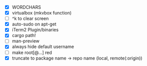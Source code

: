 - [x] WORDCHARS
- [x] virtualbox (mkvbox function)
- [ ] ^k to clear screen
- [x] auto-sudo on apt-get
- [x] iTerm2 Plugin/binaries
- [x] cargo path!
- [ ] man-preview
- [x] always hide default username
- [ ] make root[@...] red
- [x] truncate to package name -> repo name (local, remote(:origin))
